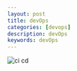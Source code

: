 ```yaml
---
layout: post
title: devOps
categories: [devops]
description: devOps
keywords: devOps
---
```


![ci cd]({{site.url}}/mind/devops/ci-cd.png)
